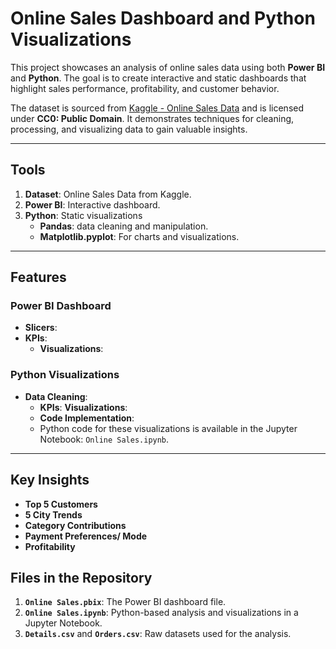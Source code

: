 # Online Sales Dashboard and Python Visualizations

This project showcases an analysis of online sales data using both **Power BI** and **Python**. The goal is to create interactive and static dashboards that highlight sales performance, profitability, and customer behavior. 

The dataset is sourced from [Kaggle - Online Sales Data](https://www.kaggle.com/datasets/samruddhi4040/online-sales-data/data) and is licensed under **CC0: Public Domain**. It demonstrates techniques for cleaning, processing, and visualizing data to gain valuable insights.

---

## Tools 

1. **Dataset**: Online Sales Data from Kaggle.
2. **Power BI**: Interactive dashboard.
3. **Python**: Static visualizations 
   - **Pandas**: data cleaning and manipulation.
   - **Matplotlib.pyplot**: For charts and visualizations.

---

## Features

### Power BI Dashboard
- **Slicers**:
- **KPIs**:
  - **Visualizations**:
  
### Python Visualizations
- **Data Cleaning**:
  - **KPIs**:
  **Visualizations**:
  - **Code Implementation**:
  - Python code for these visualizations is available in the Jupyter Notebook: `Online Sales.ipynb`.

---

## Key Insights

- **Top 5 Customers**
- **5 City Trends**
- **Category Contributions**
- **Payment Preferences/ Mode**
- **Profitability**

## Files in the Repository
1. **`Online Sales.pbix`**: The Power BI dashboard file.
2. **`Online Sales.ipynb`**: Python-based analysis and visualizations in a Jupyter Notebook.
3. **`Details.csv`** and **`Orders.csv`**: Raw datasets used for the analysis.
